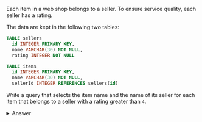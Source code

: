 Each item in a web shop belongs to a seller. To ensure service quality, each seller has a rating.

The data are kept in the following two tables:

``` sql
TABLE sellers
  id INTEGER PRIMARY KEY,
  name VARCHAR(30) NOT NULL,
  rating INTEGER NOT NULL
``` 

``` sql
TABLE items
  id INTEGER PRIMARY KEY,
  name VARCHAR(30) NOT NULL,
  sellerId INTEGER REFERENCES sellers(id)
``` 

Write a query that selects the item name and the name of its seller for each item that belongs to a seller with a rating greater than `4`.

<details><summary>Answer</summary>

``` sql
SELECT 
    items.name as Item,
    sellers.name as Seller
FROM items
LEFT OUTER JOIN sellers
ON items.sellerId = sellers.id
WHERE sellers.rating > 4
```

</details>
